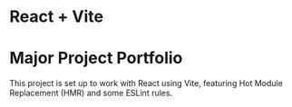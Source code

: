 # React + Vite

# Major Project Portfolio

This project is set up to work with React using Vite, featuring Hot Module Replacement (HMR) and some ESLint rules.

